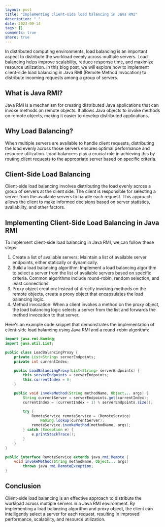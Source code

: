 ```yaml
---
layout: post
title: "Implementing client-side load balancing in Java RMI"
description: " "
date: 2023-09-14
tags: []
comments: true
share: true
---
```


In distributed computing environments, load balancing is an important aspect to distribute the workload evenly across multiple servers. Load balancing helps improve scalability, reduce response time, and maximize resource utilization. In this blog post, we will explore how to implement client-side load balancing in Java RMI (Remote Method Invocation) to distribute incoming requests among a group of servers.

## What is Java RMI?

Java RMI is a mechanism for creating distributed Java applications that can invoke methods on remote objects. It allows Java objects to invoke methods on remote objects, making it easier to develop distributed applications.

## Why Load Balancing?

When multiple servers are available to handle client requests, distributing the load evenly across those servers ensures optimal performance and resource utilization. Load balancers play a crucial role in achieving this by routing client requests to the appropriate server based on specific criteria.

## Client-Side Load Balancing

Client-side load balancing involves distributing the load evenly across a group of servers at the client side. The client is responsible for selecting a server from the available servers to handle each request. This approach allows the client to make informed decisions based on server statistics, availability, and other factors.

## Implementing Client-Side Load Balancing in Java RMI

To implement client-side load balancing in Java RMI, we can follow these steps:

1. Create a list of available servers: Maintain a list of available server endpoints, either statically or dynamically.
2. Build a load balancing algorithm: Implement a load balancing algorithm to select a server from the list of available servers based on specific criteria. Common algorithms include round-robin, random selection, and least connections.
3. Proxy object creation: Instead of directly invoking methods on the remote objects, create a proxy object that encapsulates the load balancing logic.
4. Method invocation: When a client invokes a method on the proxy object, the load balancing logic selects a server from the list and forwards the method invocation to that server.

Here's an example code snippet that demonstrates the implementation of client-side load balancing using Java RMI and a round-robin algorithm:

```java
import java.rmi.Naming;
import java.util.List;

public class LoadBalancingProxy {
    private List<String> serverEndpoints;
    private int currentIndex;

    public LoadBalancingProxy(List<String> serverEndpoints) {
        this.serverEndpoints = serverEndpoints;
        this.currentIndex = 0;
    }

    public void invokeMethod(String methodName, Object... args) {
        String currentServer = serverEndpoints.get(currentIndex);
        currentIndex = (currentIndex + 1) % serverEndpoints.size();

        try {
            RemoteService remoteService = (RemoteService)
                Naming.lookup(currentServer);
            remoteService.invokeMethod(methodName, args);
        } catch (Exception e) {
            e.printStackTrace();
        }
    }
}

public interface RemoteService extends java.rmi.Remote {
    void invokeMethod(String methodName, Object... args)
        throws java.rmi.RemoteException;
}
```

## Conclusion

Client-side load balancing is an effective approach to distribute the workload across multiple servers in a Java RMI environment. By implementing a load balancing algorithm and proxy object, the client can intelligently select a server for each request, resulting in improved performance, scalability, and resource utilization.